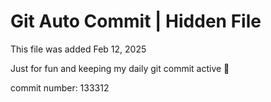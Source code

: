 # Git Auto Commit | Hidden File

This file was added Feb 12, 2025

Just for fun and keeping my daily git commit active 🤪

commit number: 133312
